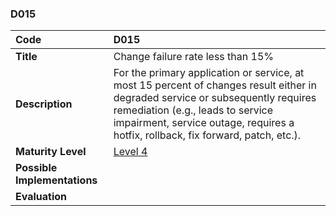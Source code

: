 ### D015

| **Code**           | **D015** |
| :--                | :--      |
| **Title**          | Change failure rate less than 15% |
| **Description**    | For the primary application or service, at most 15 percent of changes result either in degraded service or subsequently requires remediation (e.g., leads to service impairment, service outage, requires a hotfix, rollback, fix forward, patch, etc.). |
| **Maturity Level** | [Level 4](/levels#level-4) |
| **Possible Implementations** | |
| **Evaluation**     | |
